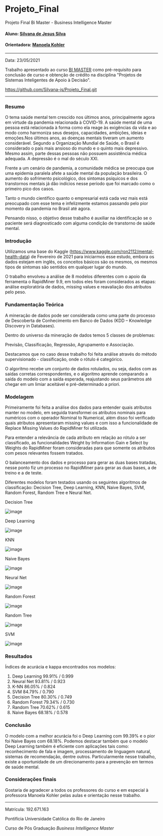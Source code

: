 # Projeto_Final
Projeto Final Bi Master - Business Intelligence Master
#### Aluno: [Silvana de Jesus Silva](https://github.com/Silvana-js)
#### Orientadora: [Manoela Kohler](https://github.com/manoelakohler)
---
Data: 23/05/2021

Trabalho apresentado ao curso [BI MASTER](https://ica.puc-rio.ai/bi-master) como pré-requisito para conclusão de curso e obtenção de crédito na disciplina "Projetos de Sistemas Inteligentes de Apoio à Decisão".

https://github.com/Silvana-js/Projeto_Final.git

---

### Resumo

O tema saúde mental tem crescido nos últimos anos, principalmente agora em virtude da pandemia relacionada à COVID-19. A saúde mental de uma pessoa está relacionada à forma como ela reage às exigências da vida e ao modo como harmoniza seus desejos, capacidades, ambições, ideias e emoções.Nos últimos anos, as doenças mentais tiveram um aumento considerável. Segundo a Organização Mundial de Saúde, o Brasil é considerado o país mais ansioso do mundo e o quinto mais depressivo. Mesmo assim, parte dessas pessoas não possuem assistência médica adequada. A depressão é o mal do século XXI.

Frente a um cenário de pandemia, a comunidade médica se preocupa que uma epidemia paralela afete a saúde mental da população brasileira. O aumento do sofrimento psicológico, dos sintomas psíquicos e dos transtornos mentais já dão indícios nesse período que foi marcado como o primeiro pico dos casos. 

Tanto o mundo científico quanto o empresarial está cada vez mais está preocupado com esse tema e infelizmente estamos passando pelo pior momento da pandemia no Brasil até agora.

Pensando nisso, o objetivo desse trabalho é auxiliar na identificação se o paciente será diagnosticado com alguma condição de transtorno de saúde mental.

### Introdução

Utilizamos uma base do Kaggle (https://www.kaggle.com/ron2112/mental-health-data) de Fevereiro de 2021 para iniciarmos esse estudo, embora os dados estejam em inglês,  os conceitos básicos são os mesmos, os mesmos tipos de sintomas são sentidos em qualquer lugar do mundo.

O trabalho envolveu a análise de 8 modelos diferentes com o apoio da ferramenta o RapidMiner 9.9, em todos eles foram considerados as etapas: análise exploratória de dados, missing values e reavaliação dos atributos pelo peso.

### Fundamentação Teórica

A mineração de dados pode ser considerada como uma parte do processo de Descoberta de Conhecimento em Banco de Dados (KDD – Knowledge Discovery in Databases).

Dentro do universo da mineração de dados temos 5 classes de problemas:

Previsão, Classificação, Regressão, Agrupamento e Associação.
    
Destacamos que no caso desse trabalho foi feita análise através do método supervisionado - classificação, onde o rótulo é categórico.

O algoritmo recebe um conjunto de dados rotulados, ou seja, dados com as saídas corretas correspondentes, e o algoritmo aprende comparando a saída do modelo com a saída esperada, reajustando seus parâmetros até chegar em um limiar aceitável e pré-determinado a priori.

### Modelagem

Primeiramente foi feita a análise dos dados para entender quais atributos manter no modelo, em seguida transformei os atributos nominais para numéricos com o operador 
Nominal to Numerical, além disso foi verificado quais atributos apresentaram missing values e com isso a funcionalidade de Replace Missing Values do RapidMiner foi utilizada.

Para entender a relevância de cada atributo em relação ao rótulo a ser classificado, as funcionalidades Weight by Information Gain e Select by Weights do RapidMiner foram consideradas para que somente os atributos com pesos relevantes fossem tratados.  

O balanceamento dos dados e processo para gerar as duas bases tratadas, nesse ponto fiz um processo no RapidMiner para gerar as duas bases, a de treino e a de teste.

Diferentes modelos foram testados usando os seguintes algoritmos de classificação: Decision Tree, Deep Learning, KNN, Naive Bayes, SVM, Random Forest, Random Tree e Neural Net.

Decision Tree

![image](https://user-images.githubusercontent.com/83094048/119270579-c60a7600-bbd3-11eb-9197-03e1e9683fc5.png)

Deep Learning

![image](https://user-images.githubusercontent.com/83094048/119270649-1a155a80-bbd4-11eb-8b34-7bca1a31cd00.png)

KNN

![image](https://user-images.githubusercontent.com/83094048/119270748-88f2b380-bbd4-11eb-815d-3a3a21b58a4b.png)

Naive Bayes

![image](https://user-images.githubusercontent.com/83094048/119270781-b17aad80-bbd4-11eb-9935-6965cff9f3cf.png)

Neural Net

![image](https://user-images.githubusercontent.com/83094048/119270858-31087c80-bbd5-11eb-8bc5-f3085b926165.png)

Random Forest

![image](https://user-images.githubusercontent.com/83094048/119270922-82b10700-bbd5-11eb-8e5b-6ed6c48566c2.png)

Random Tree

![image](https://user-images.githubusercontent.com/83094048/119271041-197dc380-bbd6-11eb-872b-d21736a48af8.png)

SVM

![image](https://user-images.githubusercontent.com/83094048/119271091-695c8a80-bbd6-11eb-8da8-8255699d8c79.png)

### Resultados

Índices de acurácia e kappa encontrados nos modelos:

1) Deep Learning 99.91% / 0.999
2) Neural Net 93.81% / 0.923
3) K-NN 86.05% / 0.824
4) SVM 84.79% / 0.790
5) Decision Tree 80.30% / 0.749
6) Random Forest 79.34% / 0.730
7) Random Tree 70.62% / 0.615
8) Naive Bayes 68.18% / 0.578

### Conclusão

O modelo com a melhor acurácia foi o Deep Learning com 99.39% e o pior foi Naive Bayes com 68.18%. Podemos destacar também que o modelo Deep Learning também é eficiente com aplicações tais como: reconhecimento de fala e imagem, processamento de linguagem natural, sistemas de recomendação, dentre outros. Particularmente nesse trabalho, existe a oportunidade de um direcionamento para a prevenção em termos de saúde mental.

### Considerações finais

Gostaria de agradecer a todos os professores do curso e em especial à professora Manoela Kohler pelas aulas e orientação nesse trabalho.

---

Matrícula: 192.671.163

Pontifícia Universidade Católica do Rio de Janeiro

Curso de Pós Graduação *Business Intelligence Master*
